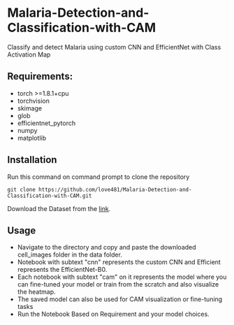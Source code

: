 # Malaria-Detection-and-Classification-with-CAM
Classify and detect Malaria using custom CNN and EfficientNet with Class Activation Map


## Requirements:
* torch >=1.8.1+cpu
* torchvision
* skimage
* glob
* efficientnet_pytorch
* numpy
* matplotlib

## Installation
Run this command on command prompt to clone the repository


`git clone https://github.com/love481/Malaria-Detection-and-Classification-with-CAM.git`

Download the Dataset from the [link](https://www.kaggle.com/datasets/iarunava/cell-images-for-detecting-malaria).

## Usage
* Navigate to the directory and copy and paste the downloaded cell_images folder in the data folder.
* Notebook with subtext "cnn" represents the custom CNN and Efficient represents the EfficientNet-B0.
* Each notebook with subtext "cam" on it represents the model where you can fine-tuned your model or train from the scratch and also visualize the heatmap.
* The saved model can also be used for CAM visualization or fine-tuning tasks
* Run the Notebook Based on Requirement and your model choices.


